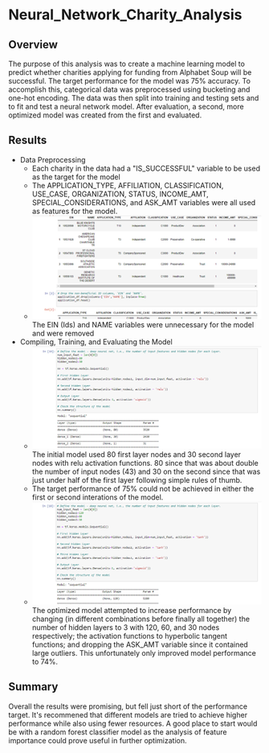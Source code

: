 # Neural_Network_Charity_Analysis

## Overview

The purpose of this analysis was to create a machine learning model to predict whether charities applying for funding from Alphabet Soup will be successful. The target performance for the model was 75% accuracy. To accomplish this, categorical data was preprocessed using bucketing and one-hot encoding. The data was then split into training and testing sets and to fit and test a neural network model. After evaluation, a second, more optimized model was created from the first and evaluated.

## Results

* Data Preprocessing
  * Each charity in the data had a "IS_SUCCESSFUL" variable to be used as the target for the model
  * The APPLICATION_TYPE, AFFILIATION, CLASSIFICATION, USE_CASE, ORGANIZATION, STATUS, INCOME_AMT, SPECIAL_CONSIDERATIONS, and ASK_AMT variables were all used as features for the model.
  * ![Dropped Variables](https://github.com/deklund76/Neural_Network_Charity_Analysis/blob/main/Resources/dropped_variables.png)The EIN (Ids) and NAME variables were unnecessary for the model and were removed
* Compiling, Training, and Evaluating the Model
  * ![Model1](https://github.com/deklund76/Neural_Network_Charity_Analysis/blob/main/Resources/model1.png)The initial model used 80 first layer nodes and 30 second layer nodes with relu activation functions. 80 since that was about double the number of input nodes (43) and 30 on the second since that was just under half of the first layer following simple rules of thumb.
  * The target performance of 75% could not be achieved in either the first or second interations of the model.
  * ![Model2](https://github.com/deklund76/Neural_Network_Charity_Analysis/blob/main/Resources/model2.png)The optimized model attempted to increase performance by changing (in different combinations before finally all together) the number of hidden layers to 3 with 120, 60, and 30 nodes respectively; the activation functions to hyperbolic tangent functions; and dropping the ASK_AMT variable since it contained large outliers. This unfortunately only improved model performance to 74%.

## Summary
Overall the results were promising, but fell just short of the performance target. It's recommened that different models are tried to achieve higher performance while also using fewer resources. A good place to start would be with a random forest classifier model as the analysis of feature importance could prove useful in further optimization.
